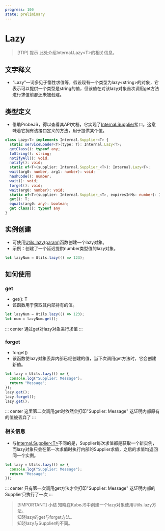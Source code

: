 ```yaml
---
progress: 100
state: preliminary
---
```

# Lazy

>[!TIP] 提示
>此处介绍Internal.Lazy\<T\>的相关信息。

## 文字释义

- “Lazy”一词多见于惰性求值等，假设现有一个类型为lazy\<string\>的对象，它表示可以提供一个类型是string的值，但该值在对该lazy对象首次调用get方法进行求值前都还未被创建。

## 类型定义

- 借助ProbeJS，得以查看其API文档，它实现了[Internal.Supplier](../Miscellaneous/Supplier.md)接口，这意味着它拥有该接口定义的方法，用于提供某个值。

```ts
class Lazy<T> implements Internal.Supplier<T> {
  static serviceLoader<T>(type: T): Internal.Lazy<T>;
  getClass(): typeof any;
  toString(): string;
  notifyAll(): void;
  notify(): void;
  static of<T>(supplier: Internal.Supplier_<T>): Internal.Lazy<T>;
  wait(arg0: number, arg1: number): void;
  hashCode(): number;
  wait(): void;
  forget(): void;
  wait(arg0: number): void;
  static of<T>(supplier: Internal.Supplier_<T>, expiresInMs: number): Internal.Lazy<T>;
  get(): T;
  equals(arg0: any): boolean;
  get class(): typeof any
}    
```

## 实例创建

- 可使用[Utils.lazy(param)](../GlobalScope/Utils.md#lazy)函数创建一个lazy对象。
- 示例：创建了一个延迟提供number类型值的lazy对象。

```js [KubeJS]
let lazyNum = Utils.lazy(() => 123);
```

## 如何使用

### get

- get(): T
- 该函数用于获取其内部持有的值。

```js [KubeJS]
let lazyNum = Utils.lazy(() => 123);
let num = lazyNum.get();
```

::: center
通过get对lazy对象进行求值
:::

### forget

- forget()
- 该函数使lazy对象丢弃内部已经创建的值，当下次调用get方法时，它会创建新值。

```js
let lazy = Utils.lazy(() => { 
  console.log("Supplier: Message"); 
  return "Message";
});
lazy.get();
lazy.forget();
lazy.get();
```

::: center
这里第二次调用get时依然会打印"Supplier: Message" 这证明内部原有的值被丢弃了
:::

### 相关信息

- 与[Internal.Supplier\<T\>](../Miscellaneous/Supplier.md)不同的是，Supplier每次求值都是获取一个新实例，而lazy对象只会在第一次求值时执行内部的Supplier求值，之后的求值均返回同一个实例。

```js
let lazy = Utils.lazy(() => { 
  console.log("Supplier: Message"); 
  return "Message";
});
```

::: center
只有第一次调用get方法才会打印"Supplier: Message" 这证明内部的Supplier只执行了一次
:::

>[!IMPORTANT] 小结
>知晓在KubeJS中创建一个lazy对象使用Utils.lazy方法。  
>知晓lazy的get与forget方法。  
>知晓lazy与Supplier的不同。
